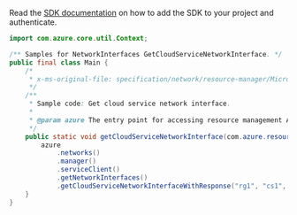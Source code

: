 Read the [SDK documentation](https://github.com/Azure/azure-sdk-for-java/blob/azure-resourcemanager_2.10.0/sdk/resourcemanager/azure-resourcemanager/README.md) on how to add the SDK to your project and authenticate.

```java
import com.azure.core.util.Context;

/** Samples for NetworkInterfaces GetCloudServiceNetworkInterface. */
public final class Main {
    /*
     * x-ms-original-file: specification/network/resource-manager/Microsoft.Network/stable/2021-05-01/examples/CloudServiceNetworkInterfaceGet.json
     */
    /**
     * Sample code: Get cloud service network interface.
     *
     * @param azure The entry point for accessing resource management APIs in Azure.
     */
    public static void getCloudServiceNetworkInterface(com.azure.resourcemanager.AzureResourceManager azure) {
        azure
            .networks()
            .manager()
            .serviceClient()
            .getNetworkInterfaces()
            .getCloudServiceNetworkInterfaceWithResponse("rg1", "cs1", "TestVMRole_IN_0", "nic1", null, Context.NONE);
    }
}
```
